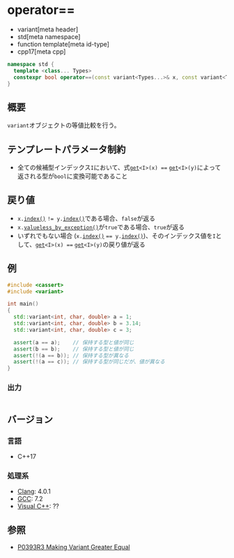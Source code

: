 # operator==
* variant[meta header]
* std[meta namespace]
* function template[meta id-type]
* cpp17[meta cpp]

```cpp
namespace std {
  template <class... Types>
  constexpr bool operator==(const variant<Types...>& x, const variant<Types...>& y);
}
```

## 概要
`variant`オブジェクトの等値比較を行う。


## テンプレートパラメータ制約
- 全ての候補型インデックス`I`において、式[`get`](get.md)`<I>(x) ==` [`get`](get.md)`<I>(y)`によって返される型が`bool`に変換可能であること


## 戻り値
- `x.`[`index()`](index.md) `!= y.`[`index()`](index.md)である場合、`false`が返る
- `x.`[`valueless_by_exception()`](valueless_by_exception.md)が`true`である場合、`true`が返る
- いずれでもない場合 (`x.`[`index()`](index.md) `== y.`[`index()`](index.md))、そのインデックス値を`I`として、[`get`](get.md)`<I>(x) ==` [`get`](get.md)`<I>(y)`の戻り値が返る


## 例
```cpp example
#include <cassert>
#include <variant>

int main()
{
  std::variant<int, char, double> a = 1;
  std::variant<int, char, double> b = 3.14;
  std::variant<int, char, double> c = 3;

  assert(a == a);    // 保持する型と値が同じ
  assert(b == b);    // 保持する型と値が同じ
  assert(!(a == b)); // 保持する型が異なる
  assert(!(a == c)); // 保持する型が同じだが、値が異なる
}
```

### 出力
```
```

## バージョン
### 言語
- C++17

### 処理系
- [Clang](/implementation.md#clang): 4.0.1
- [GCC](/implementation.md#gcc): 7.2
- [Visual C++](/implementation.md#visual_cpp): ??


## 参照
- [P0393R3 Making Variant Greater Equal](http://www.open-std.org/jtc1/sc22/wg21/docs/papers/2016/p0393r3.html)
